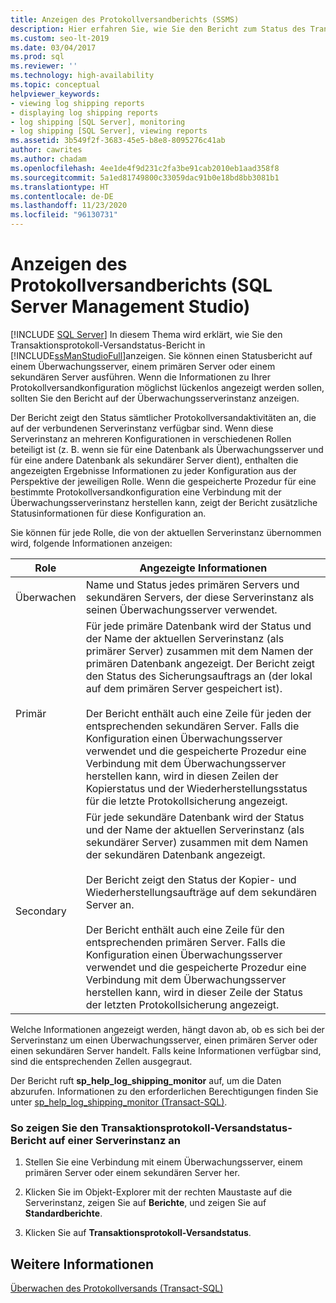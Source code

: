 ```yaml
---
title: Anzeigen des Protokollversandberichts (SSMS)
description: Hier erfahren Sie, wie Sie den Bericht zum Status des Transaktionsprotokollversands in SQL Server Management Studio anzeigen. Sie können einen Statusbericht auf einem Überwachungsserver, einem primären Server oder einem sekundären Server ausführen.
ms.custom: seo-lt-2019
ms.date: 03/04/2017
ms.prod: sql
ms.reviewer: ''
ms.technology: high-availability
ms.topic: conceptual
helpviewer_keywords:
- viewing log shipping reports
- displaying log shipping reports
- log shipping [SQL Server], monitoring
- log shipping [SQL Server], viewing reports
ms.assetid: 3b549f2f-3683-45e5-b8e8-8095276c41ab
author: cawrites
ms.author: chadam
ms.openlocfilehash: 4ee1de4f9d231c2fa3be91cab2010eb1aad358f8
ms.sourcegitcommit: 5a1ed81749800c33059dac91b0e18bd8bb3081b1
ms.translationtype: HT
ms.contentlocale: de-DE
ms.lasthandoff: 11/23/2020
ms.locfileid: "96130731"
---
```

# <a name="view-the-log-shipping-report-sql-server-management-studio"></a>Anzeigen des Protokollversandberichts (SQL Server Management Studio)
 [!INCLUDE [SQL Server](../../includes/applies-to-version/sqlserver.md)]
  In diesem Thema wird erklärt, wie Sie den Transaktionsprotokoll-Versandstatus-Bericht in [!INCLUDE[ssManStudioFull](../../includes/ssmanstudiofull-md.md)]anzeigen. Sie können einen Statusbericht auf einem Überwachungsserver, einem primären Server oder einem sekundären Server ausführen. Wenn die Informationen zu Ihrer Protokollversandkonfiguration möglichst lückenlos angezeigt werden sollen, sollten Sie den Bericht auf der Überwachungsserverinstanz anzeigen.  
  
 Der Bericht zeigt den Status sämtlicher Protokollversandaktivitäten an, die auf der verbundenen Serverinstanz verfügbar sind. Wenn diese Serverinstanz an mehreren Konfigurationen in verschiedenen Rollen beteiligt ist (z. B. wenn sie für eine Datenbank als Überwachungsserver und für eine andere Datenbank als sekundärer Server dient), enthalten die angezeigten Ergebnisse Informationen zu jeder Konfiguration aus der Perspektive der jeweiligen Rolle. Wenn die gespeicherte Prozedur für eine bestimmte Protokollversandkonfiguration eine Verbindung mit der Überwachungsserverinstanz herstellen kann, zeigt der Bericht zusätzliche Statusinformationen für diese Konfiguration an.  
  
 Sie können für jede Rolle, die von der aktuellen Serverinstanz übernommen wird, folgende Informationen anzeigen:  
  
|Role|Angezeigte Informationen|  
|----------|---------------------------|  
|Überwachen|Name und Status jedes primären Servers und sekundären Servers, der diese Serverinstanz als seinen Überwachungsserver verwendet.|  
|Primär|Für jede primäre Datenbank wird der Status und der Name der aktuellen Serverinstanz (als primärer Server) zusammen mit dem Namen der primären Datenbank angezeigt. Der Bericht zeigt den Status des Sicherungsauftrags an (der lokal auf dem primären Server gespeichert ist).<br /><br /> Der Bericht enthält auch eine Zeile für jeden der entsprechenden sekundären Server. Falls die Konfiguration einen Überwachungsserver verwendet und die gespeicherte Prozedur eine Verbindung mit dem Überwachungsserver herstellen kann, wird in diesen Zeilen der Kopierstatus und der Wiederherstellungsstatus für die letzte Protokollsicherung angezeigt.|  
|Secondary|Für jede sekundäre Datenbank wird der Status und der Name der aktuellen Serverinstanz (als sekundärer Server) zusammen mit dem Namen der sekundären Datenbank angezeigt.<br /><br /> Der Bericht zeigt den Status der Kopier- und Wiederherstellungsaufträge auf dem sekundären Server an.<br /><br /> Der Bericht enthält auch eine Zeile für den entsprechenden primären Server. Falls die Konfiguration einen Überwachungsserver verwendet und die gespeicherte Prozedur eine Verbindung mit dem Überwachungsserver herstellen kann, wird in dieser Zeile der Status der letzten Protokollsicherung angezeigt.|  
  
 Welche Informationen angezeigt werden, hängt davon ab, ob es sich bei der Serverinstanz um einen Überwachungsserver, einen primären Server oder einen sekundären Server handelt. Falls keine Informationen verfügbar sind, sind die entsprechenden Zellen ausgegraut.  
  
 Der Bericht ruft **sp_help_log_shipping_monitor** auf, um die Daten abzurufen. Informationen zu den erforderlichen Berechtigungen finden Sie unter [sp_help_log_shipping_monitor &#40;Transact-SQL&#41;](../../relational-databases/system-stored-procedures/sp-help-log-shipping-monitor-transact-sql.md).  
  
### <a name="to-display-the-transaction-log-shipping-status-report-on-a-server-instance"></a>So zeigen Sie den Transaktionsprotokoll-Versandstatus-Bericht auf einer Serverinstanz an  
  
1.  Stellen Sie eine Verbindung mit einem Überwachungsserver, einem primären Server oder einem sekundären Server her.  
  
2.  Klicken Sie im Objekt-Explorer mit der rechten Maustaste auf die Serverinstanz, zeigen Sie auf **Berichte**, und zeigen Sie auf **Standardberichte**.  
  
3.  Klicken Sie auf **Transaktionsprotokoll-Versandstatus**.  
  
## <a name="see-also"></a>Weitere Informationen  
 [Überwachen des Protokollversands &#40;Transact-SQL&#41;](../../database-engine/log-shipping/monitor-log-shipping-transact-sql.md)  
  
  
